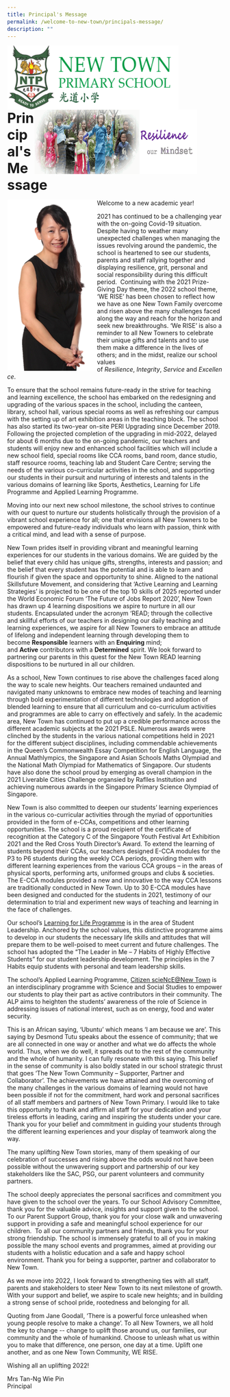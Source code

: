```yaml
---
title: Principal's Message
permalink: /welcome-to-new-town/principals-message/
description: ""
---
```


<img src="/images/logosub.png" style="width:400px;height:150px;margin-left:0px;" align = "left">

<img src="/images/Header%20GIF.gif" style="width:380px;height:150px;margin-right:60px;" align = "right">
<br><br><br><br><br><br>

**<font size=6>Principal's Message</font>**


<img src="/images/About%20Us/Principal.png" style="width:210px;height:400px;margin-left:0px;" align = "left">

Welcome to a new academic year!

  

2021 has continued to be a challenging year with the on-going Covid-19 situation. Despite having to weather many unexpected challenges when managing the issues revolving around the pandemic, the school is heartened to see our students, parents and staff rallying together and displaying resilience, grit, personal and social responsibility during this difficult period.  Continuing with the 2021 Prize-Giving Day theme, the 2022 school theme, ‘WE RISE’ has been chosen to reflect how we have as one New Town Family overcome and risen above the many challenges faced along the way and reach for the horizon and seek new breakthroughs. ‘We RISE’ is also a reminder to all New Towners to celebrate their unique gifts and talents and to use them make a difference in the lives of others; and in the midst, realize our school values of _Resilience_, _Integrity_, _Service_ and _Excellence_.

  

To ensure that the school remains future-ready in the strive for teaching and learning excellence, the school has embarked on the redesigning and upgrading of the various spaces in the school, including the canteen, library, school hall, various special rooms as well as refreshing our campus with the setting up of art exhibition areas in the teaching block. The school has also started its two-year on-site PERI Upgrading since December 2019. Following the projected completion of the upgrading in mid-2022, delayed for about 6 months due to the on-going pandemic, our teachers and students will enjoy new and enhanced school facilities which will include a new school field, special rooms like CCA rooms, band room, dance studio, staff resource rooms, teaching lab and Student Care Centre; serving the needs of the various co-curricular activities in the school, and supporting our students in their pursuit and nurturing of interests and talents in the various domains of learning like Sports, Aesthetics, Learning for Life Programme and Applied Learning Programme.

  

Moving into our next new school milestone, the school strives to continue with our quest to nurture our students holistically through the provision of a vibrant school experience for all; one that envisions all New Towners to be empowered and future-ready individuals who learn with passion, think with a critical mind, and lead with a sense of purpose.

  

New Town prides itself in providing vibrant and meaningful learning experiences for our students in the various domains. We are guided by the belief that every child has unique gifts, strengths, interests and passion; and the belief that every student has the potential and is able to learn and flourish if given the space and opportunity to shine. Aligned to the national Skillsfuture Movement, and considering that ‘Active Learning and Learning Strategies’ is projected to be one of the top 10 skills of 2025 reported under the World Economic Forum ‘The Future of Jobs Report 2020’, New Town has drawn up 4 learning dispositions we aspire to nurture in all our students. Encapsulated under the acronym ‘READ; through the collective and skillful efforts of our teachers in designing our daily teaching and learning experiences, we aspire for all New Towners to embrace an attitude of lifelong and independent learning through developing them to become **Responsible** learners with an **Enquiring** mind; and **Active** contributors with a **Determined** spirit. We look forward to partnering our parents in this quest for the New Town READ learning dispositions to be nurtured in all our children. 

  

As a school, New Town continues to rise above the challenges faced along the way to scale new heights. Our teachers remained undaunted and navigated many unknowns to embrace new modes of teaching and learning through bold experimentation of different technologies and adoption of blended learning to ensure that all curriculum and co-curriculum activities and programmes are able to carry on effectively and safely. In the academic area, New Town has continued to put up a credible performance across the different academic subjects at the 2021 PSLE. Numerous awards were clinched by the students in the various national competitions held in 2021 for the different subject disciplines, including commendable achievements in the Queen’s Commonwealth Essay Competition for English Language, the Annual Mathlympics, the Singapore and Asian Schools Maths Olympiad and the National Math Olympiad for Mathematics of Singapore. Our students have also done the school proud by emerging as overall champion in the 2021 Liverable Cities Challenge organsied by Raflles Institution and achieving numerous awards in the Singapore Primary Science Olympiad of Singapore.

New Town is also committed to deepen our students’ learning experiences in the various co-curricular activities through the myriad of opportunities provided in the form of e-CCAs, competitions and other learning opportunities. The school is a proud recipient of the certificate of recognition at the Category C of the Singapore Youth Festival Art Exhibition 2021 and the Red Cross Youth Director’s Award. To extend the learning of students beyond their CCAs, our teachers designed E-CCA modules for the P3 to P6 students during the weekly CCA periods, providing them with different learning experiences from the various CCA groups – in the areas of physical sports, performing arts, uniformed groups and clubs & societies. The E-CCA modules provided a new and innovative to the way CCA lessons are traditionally conducted in New Town. Up to 30 E-CCA modules have been designed and conducted for the students in 2021, testimony of our determination to trial and experiment new ways of teaching and learning in the face of challenges. 

  

Our school’s [Learning for Life Programme](https://moe-newtownpri-staging.netlify.app/school-programmes/learning-for-life-programme-llp) is in the area of Student Leadership. Anchored by the school values, this distinctive programme aims to develop in our students the necessary life skills and attitudes that will prepare them to be well-poised to meet current and future challenges. The school has adopted the “The Leader in Me – 7 Habits of Highly Effective Students” for our student leadership development. The principles in the 7 Habits equip students with personal and team leadership skills. 

  

The school’s Applied Learning Programme, [Citizen scieNcE@New Town](https://moe-newtownpri-staging.netlify.app/school-programmes/applied-learning-programme-alp) is an interdisciplinary programme with Science and Social Studies to empower our students to play their part as active contributors in their community. The ALP aims to heighten the students’ awareness of the role of Science in addressing issues of national interest, such as on energy, food and water security. 

  

This is an African saying, ‘Ubuntu’ which means ‘I am because we are’. This saying by Desmond Tutu speaks about the essence of community; that we are all connected in one way or another and what we do affects the whole world. Thus, when we do well, it spreads out to the rest of the community and the whole of humanity. I can fully resonate with this saying. This belief in the sense of community is also boldly stated in our school strategic thrust that goes ‘The New Town Community – Supporter, Partner and Collaborator’. The achievements we have attained and the overcoming of the many challenges in the various domains of learning would not have been possible if not for the commitment, hard work and personal sacrifices of all staff members and partners of New Town Primary. I would like to take this opportunity to thank and affirm all staff for your dedication and your tireless efforts in leading, caring and inspiring the students under your care. Thank you for your belief and commitment in guiding your students through the different learning experiences and your display of teamwork along the way. 

  

The many uplifting New Town stories, many of them speaking of our celebration of successes and rising above the odds would not have been possible without the unwavering support and partnership of our key stakeholders like the SAC, PSG, our parent volunteers and community partners. 

  

The school deeply appreciates the personal sacrifices and commitment you have given to the school over the years. To our School Advisory Committee, thank you for the valuable advice, insights and support given to the school. To our Parent Support Group, thank you for your close walk and unwavering support in providing a safe and meaningful school experience for our children.  To all our community partners and friends, thank you for your strong friendship. The school is immensely grateful to all of you in making possible the many school events and programmes, aimed at providing our students with a holistic education and a safe and happy school environment. Thank you for being a supporter, partner and collaborator to New Town.

  

As we move into 2022, I look forward to strengthening ties with all staff, parents and stakeholders to steer New Town to its next milestone of growth. With your support and belief, we aspire to scale new heights; and in building a strong sense of school pride, rootedness and belonging for all. 

  

Quoting from Jane Goodall, ‘There is a powerful force unleashed when young people resolve to make a change’. To all New Towners, we all hold the key to change -- change to uplift those around us, our families, our community and the whole of humankind. Choose to unleash what us within you to make that difference, one person, one day at a time. Uplift one another, and as one New Town Community, WE RISE.

  

Wishing all an uplifting 2022!

  

Mrs Tan-Ng Wie Pin  
Principal